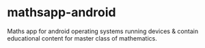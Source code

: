 # mathsapp-android
Maths app for android operating systems running devices &amp; contain educational content for master class of mathematics.
